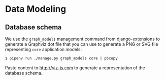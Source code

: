 # Data Modeling

## Database schema

We use the `graph_models` management command from
[django-extensions](https://django-extensions.readthedocs.io/en/latest/graph_models.html)
to generate a Graphviz dot file that you can use to generate a PNG or SVG file
representing `core` application models:

```bash
$ pipenv run ./manage.py graph_models core | pbcopy
```

Paste content to http://viz-js.com to generate a representation of the
database schema.
